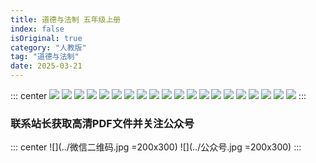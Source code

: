 ```yaml
---
title: 道德与法制 五年级上册
index: false
isOriginal: true
category: "人教版"
tag: "道德与法制"
date: 2025-03-21
---
```


::: center
![](./道德与法治五年级上册/人教版道德与法治五年级上册_00.png)
![](./道德与法治五年级上册/人教版道德与法治五年级上册_03.png)
![](./道德与法治五年级上册/人教版道德与法治五年级上册_06.png)
![](./道德与法治五年级上册/人教版道德与法治五年级上册_11.png)
![](./道德与法治五年级上册/人教版道德与法治五年级上册_15.png)
![](./道德与法治五年级上册/人教版道德与法治五年级上册_17.png)
![](./道德与法治五年级上册/人教版道德与法治五年级上册_18.png)
![](./道德与法治五年级上册/人教版道德与法治五年级上册_22.png)
![](./道德与法治五年级上册/人教版道德与法治五年级上册_24.png)
![](./道德与法治五年级上册/人教版道德与法治五年级上册_32.png)
![](./道德与法治五年级上册/人教版道德与法治五年级上册_35.png)
![](./道德与法治五年级上册/人教版道德与法治五年级上册_36.png)
![](./道德与法治五年级上册/人教版道德与法治五年级上册_38.png)
![](./道德与法治五年级上册/人教版道德与法治五年级上册_39.png)
![](./道德与法治五年级上册/人教版道德与法治五年级上册_49.png)
![](./道德与法治五年级上册/人教版道德与法治五年级上册_53.png)
![](./道德与法治五年级上册/人教版道德与法治五年级上册_54.png)
![](./道德与法治五年级上册/人教版道德与法治五年级上册_61.png)
![](./道德与法治五年级上册/人教版道德与法治五年级上册_62.png)
![](./道德与法治五年级上册/人教版道德与法治五年级上册_64.png)
:::

### 联系站长获取高清PDF文件并关注公众号
::: center
![](../微信二维码.jpg =200x300)
![](../公众号.jpg =200x300)
:::
